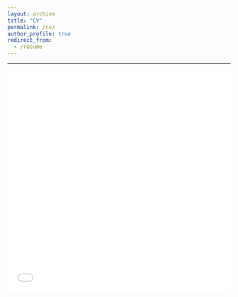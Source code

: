 ```yaml
---
layout: archive
title: "CV"
permalink: /cv/
author_profile: true
redirect_from:
  - /resume
---
```


------


<iframe src="/files/wysocki_cv_240820.pdf" width="100%" height="500" frameborder="no" border="0" marginwidth="0" marginheight="0"></iframe>
